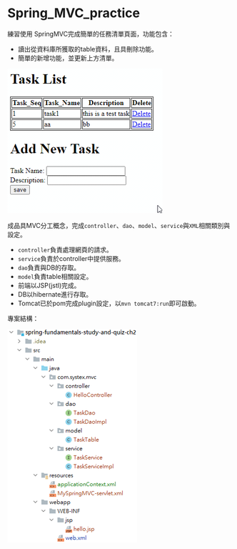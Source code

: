 # Spring_MVC_practice

練習使用 SpringMVC完成簡單的任務清單頁面，功能包含：

- 讀出從資料庫所獲取的table資料，且具刪除功能。
- 簡單的新增功能，並更新上方清單。

![](result.gif)

成品具MVC分工概念，完成`controller`、`dao`、`model`、`service`與`XML`相關類別與設定。

- `controller`負責處理網頁的請求。
- `service`負責於controller中提供服務。
- `dao`負責與DB的存取。
- `model`負責table相關設定。
- 前端以JSP(jstl)完成。
- DB以hibernate進行存取。
- Tomcat已於pom完成plugin設定，以`mvn tomcat7:run`即可啟動。

專案結構：

![](project.png)
